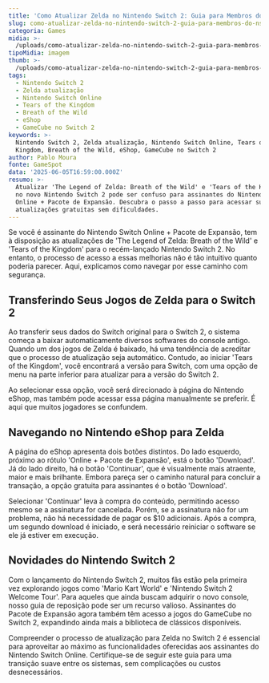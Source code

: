```yaml
---
title: 'Como Atualizar Zelda no Nintendo Switch 2: Guia para Membros do NSO'
slug: como-atualizar-zelda-no-nintendo-switch-2-guia-para-membros-do-nso
categoria: Games
midia: >-
  /uploads/como-atualizar-zelda-no-nintendo-switch-2-guia-para-membros-do-nso-thumb.jpg
tipoMidia: imagem
thumb: >-
  /uploads/como-atualizar-zelda-no-nintendo-switch-2-guia-para-membros-do-nso-thumb.jpg
tags:
  - Nintendo Switch 2
  - Zelda atualização
  - Nintendo Switch Online
  - Tears of the Kingdom
  - Breath of the Wild
  - eShop
  - GameCube no Switch 2
keywords: >-
  Nintendo Switch 2, Zelda atualização, Nintendo Switch Online, Tears of the
  Kingdom, Breath of the Wild, eShop, GameCube no Switch 2
author: Pablo Moura
fonte: GameSpot
data: '2025-06-05T16:59:00.000Z'
resumo: >-
  Atualizar 'The Legend of Zelda: Breath of the Wild' e 'Tears of the Kingdom'
  no novo Nintendo Switch 2 pode ser confuso para assinantes do Nintendo Switch
  Online + Pacote de Expansão. Descubra o passo a passo para acessar suas
  atualizações gratuitas sem dificuldades.
---
```


Se você é assinante do Nintendo Switch Online + Pacote de Expansão, tem à disposição as atualizações de 'The Legend of Zelda: Breath of the Wild' e 'Tears of the Kingdom' para o recém-lançado Nintendo Switch 2. No entanto, o processo de acesso a essas melhorias não é tão intuitivo quanto poderia parecer. Aqui, explicamos como navegar por esse caminho com segurança.

## Transferindo Seus Jogos de Zelda para o Switch 2

Ao transferir seus dados do Switch original para o Switch 2, o sistema começa a baixar automaticamente diversos softwares do console antigo. Quando um dos jogos de Zelda é baixado, há uma tendência de acreditar que o processo de atualização seja automático. Contudo, ao iniciar 'Tears of the Kingdom', você encontrará a versão para Switch, com uma opção de menu na parte inferior para atualizar para a versão do Switch 2.

Ao selecionar essa opção, você será direcionado à página do Nintendo eShop, mas também pode acessar essa página manualmente se preferir. É aqui que muitos jogadores se confundem.

## Navegando no Nintendo eShop para Zelda

A página do eShop apresenta dois botões distintos. Do lado esquerdo, próximo ao rótulo 'Online + Pacote de Expansão', está o botão 'Download'. Já do lado direito, há o botão 'Continuar', que é visualmente mais atraente, maior e mais brilhante. Embora pareça ser o caminho natural para concluir a transação, a opção gratuita para assinantes é o botão 'Download'.

Selecionar 'Continuar' leva à compra do conteúdo, permitindo acesso mesmo se a assinatura for cancelada. Porém, se a assinatura não for um problema, não há necessidade de pagar os $10 adicionais. Após a compra, um segundo download é iniciado, e será necessário reiniciar o software se ele já estiver em execução.

## Novidades do Nintendo Switch 2

Com o lançamento do Nintendo Switch 2, muitos fãs estão pela primeira vez explorando jogos como 'Mario Kart World' e 'Nintendo Switch 2 Welcome Tour'. Para aqueles que ainda buscam adquirir o novo console, nosso guia de reposição pode ser um recurso valioso. Assinantes do Pacote de Expansão agora também têm acesso a jogos do GameCube no Switch 2, expandindo ainda mais a biblioteca de clássicos disponíveis.

Compreender o processo de atualização para Zelda no Switch 2 é essencial para aproveitar ao máximo as funcionalidades oferecidas aos assinantes do Nintendo Switch Online. Certifique-se de seguir este guia para uma transição suave entre os sistemas, sem complicações ou custos desnecessários.
